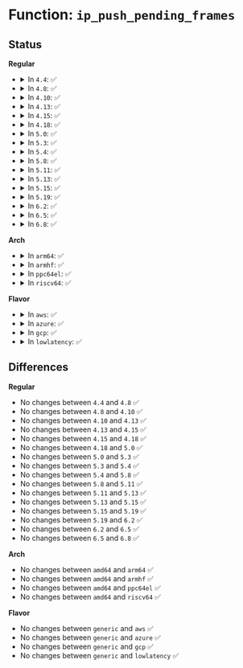 # Function: <code>ip_push_pending_frames</code>

## Status
<b>Regular</b>
<ul>
<li>
<details>
<summary>In <code>4.4</code>: ✅</summary>

```c
int ip_push_pending_frames(struct sock *sk, struct flowi4 *fl4);
```

**Collision:** Unique Global

**Inline:** No

**Transformation:** False

**Instances:**

```
In net/ipv4/ip_output.c (ffffffff8175f460)
Location: net/ipv4/ip_output.c:1455
Inline: False
Direct callers:
  - net/ipv4/ip_output.c:ip_send_unicast_reply
  - net/ipv4/raw.c:raw_sendmsg
  - net/ipv4/icmp.c:icmp_push_reply
  - net/ipv4/ping.c:ping_v4_sendmsg
```
**Symbols:**

```
ffffffff8175f460-ffffffff8175f496: ip_push_pending_frames (STB_GLOBAL)
```
</details>
</li>
<li>
<details>
<summary>In <code>4.8</code>: ✅</summary>

```c
int ip_push_pending_frames(struct sock *sk, struct flowi4 *fl4);
```

**Collision:** Unique Global

**Inline:** No

**Transformation:** False

**Instances:**

```
In net/ipv4/ip_output.c (ffffffff817cb700)
Location: net/ipv4/ip_output.c:1453
Inline: False
Direct callers:
  - net/ipv4/ip_output.c:ip_send_unicast_reply
  - net/ipv4/raw.c:raw_sendmsg
  - net/ipv4/icmp.c:icmp_push_reply
  - net/ipv4/ping.c:ping_v4_sendmsg
```
**Symbols:**

```
ffffffff817cb700-ffffffff817cb736: ip_push_pending_frames (STB_GLOBAL)
```
</details>
</li>
<li>
<details>
<summary>In <code>4.10</code>: ✅</summary>

```c
int ip_push_pending_frames(struct sock *sk, struct flowi4 *fl4);
```

**Collision:** Unique Global

**Inline:** No

**Transformation:** False

**Instances:**

```
In net/ipv4/ip_output.c (ffffffff817fb360)
Location: net/ipv4/ip_output.c:1494
Inline: False
Direct callers:
  - net/ipv4/ip_output.c:ip_send_unicast_reply
  - net/ipv4/raw.c:raw_sendmsg
  - net/ipv4/icmp.c:icmp_push_reply
  - net/ipv4/ping.c:ping_v4_sendmsg
```
**Symbols:**

```
ffffffff817fb360-ffffffff817fb396: ip_push_pending_frames (STB_GLOBAL)
```
</details>
</li>
<li>
<details>
<summary>In <code>4.13</code>: ✅</summary>

```c
int ip_push_pending_frames(struct sock *sk, struct flowi4 *fl4);
```

**Collision:** Unique Global

**Inline:** No

**Transformation:** False

**Instances:**

```
In net/ipv4/ip_output.c (ffffffff8181b750)
Location: net/ipv4/ip_output.c:1507
Inline: False
Direct callers:
  - net/ipv4/ip_output.c:ip_send_unicast_reply
  - net/ipv4/raw.c:raw_sendmsg
  - net/ipv4/icmp.c:icmp_push_reply
  - net/ipv4/ping.c:ping_v4_sendmsg
```
**Symbols:**

```
ffffffff8181b750-ffffffff8181b786: ip_push_pending_frames (STB_GLOBAL)
```
</details>
</li>
<li>
<details>
<summary>In <code>4.15</code>: ✅</summary>

```c
int ip_push_pending_frames(struct sock *sk, struct flowi4 *fl4);
```

**Collision:** Unique Global

**Inline:** No

**Transformation:** False

**Instances:**

```
In net/ipv4/ip_output.c (ffffffff8189a680)
Location: net/ipv4/ip_output.c:1425
Inline: False
Direct callers:
  - net/ipv4/ip_output.c:ip_send_unicast_reply
  - net/ipv4/raw.c:raw_sendmsg
  - net/ipv4/icmp.c:icmp_push_reply
  - net/ipv4/ping.c:ping_v4_sendmsg
```
**Symbols:**

```
ffffffff8189a680-ffffffff8189a6b6: ip_push_pending_frames (STB_GLOBAL)
```
</details>
</li>
<li>
<details>
<summary>In <code>4.18</code>: ✅</summary>

```c
int ip_push_pending_frames(struct sock *sk, struct flowi4 *fl4);
```

**Collision:** Unique Global

**Inline:** No

**Transformation:** False

**Instances:**

```
In net/ipv4/ip_output.c (ffffffff818eeb50)
Location: net/ipv4/ip_output.c:1449
Inline: False
Direct callers:
  - net/ipv4/ip_output.c:ip_send_unicast_reply
  - net/ipv4/raw.c:raw_sendmsg
  - net/ipv4/icmp.c:icmp_push_reply
  - net/ipv4/ping.c:ping_v4_sendmsg
```
**Symbols:**

```
ffffffff818eeb50-ffffffff818eeb86: ip_push_pending_frames (STB_GLOBAL)
```
</details>
</li>
<li>
<details>
<summary>In <code>5.0</code>: ✅</summary>

```c
int ip_push_pending_frames(struct sock *sk, struct flowi4 *fl4);
```

**Collision:** Unique Global

**Inline:** No

**Transformation:** False

**Instances:**

```
In net/ipv4/ip_output.c (ffffffff8191c2f0)
Location: net/ipv4/ip_output.c:1476
Inline: False
Direct callers:
  - net/ipv4/ip_output.c:ip_send_unicast_reply
  - net/ipv4/raw.c:raw_sendmsg
  - net/ipv4/icmp.c:icmp_push_reply
  - net/ipv4/ping.c:ping_v4_sendmsg
```
**Symbols:**

```
ffffffff8191c2f0-ffffffff8191c326: ip_push_pending_frames (STB_GLOBAL)
```
</details>
</li>
<li>
<details>
<summary>In <code>5.3</code>: ✅</summary>

```c
int ip_push_pending_frames(struct sock *sk, struct flowi4 *fl4);
```

**Collision:** Unique Global

**Inline:** No

**Transformation:** False

**Instances:**

```
In net/ipv4/ip_output.c (ffffffff8197e620)
Location: net/ipv4/ip_output.c:1565
Inline: False
Direct callers:
  - net/ipv4/ip_output.c:ip_send_unicast_reply
  - net/ipv4/raw.c:raw_sendmsg
  - net/ipv4/icmp.c:icmp_push_reply
  - net/ipv4/ping.c:ping_v4_sendmsg
```
**Symbols:**

```
ffffffff8197e620-ffffffff8197e656: ip_push_pending_frames (STB_GLOBAL)
```
</details>
</li>
<li>
<details>
<summary>In <code>5.4</code>: ✅</summary>

```c
int ip_push_pending_frames(struct sock *sk, struct flowi4 *fl4);
```

**Collision:** Unique Global

**Inline:** No

**Transformation:** False

**Instances:**

```
In net/ipv4/ip_output.c (ffffffff819b4fc0)
Location: net/ipv4/ip_output.c:1573
Inline: False
Direct callers:
  - net/ipv4/ip_output.c:ip_send_unicast_reply
  - net/ipv4/raw.c:raw_sendmsg
  - net/ipv4/icmp.c:icmp_push_reply
  - net/ipv4/ping.c:ping_v4_sendmsg
```
**Symbols:**

```
ffffffff819b4fc0-ffffffff819b4ff6: ip_push_pending_frames (STB_GLOBAL)
```
</details>
</li>
<li>
<details>
<summary>In <code>5.8</code>: ✅</summary>

```c
int ip_push_pending_frames(struct sock *sk, struct flowi4 *fl4);
```

**Collision:** Unique Global

**Inline:** No

**Transformation:** False

**Instances:**

```
In net/ipv4/ip_output.c (ffffffff81a9f1f0)
Location: net/ipv4/ip_output.c:1572
Inline: False
Direct callers:
  - net/ipv4/ip_output.c:ip_send_unicast_reply
  - net/ipv4/raw.c:raw_sendmsg
  - net/ipv4/icmp.c:icmp_push_reply
  - net/ipv4/ping.c:ping_v4_sendmsg
```
**Symbols:**

```
ffffffff81a9f1f0-ffffffff81a9f27e: ip_push_pending_frames (STB_GLOBAL)
```
</details>
</li>
<li>
<details>
<summary>In <code>5.11</code>: ✅</summary>

```c
int ip_push_pending_frames(struct sock *sk, struct flowi4 *fl4);
```

**Collision:** Unique Global

**Inline:** No

**Transformation:** False

**Instances:**

```
In net/ipv4/ip_output.c (ffffffff81aa9130)
Location: net/ipv4/ip_output.c:1579
Inline: False
Direct callers:
  - net/ipv4/ip_output.c:ip_send_unicast_reply
  - net/ipv4/raw.c:raw_sendmsg
  - net/ipv4/icmp.c:icmp_push_reply
  - net/ipv4/ping.c:ping_v4_sendmsg
```
**Symbols:**

```
ffffffff81aa9130-ffffffff81aa91be: ip_push_pending_frames (STB_GLOBAL)
```
</details>
</li>
<li>
<details>
<summary>In <code>5.13</code>: ✅</summary>

```c
int ip_push_pending_frames(struct sock *sk, struct flowi4 *fl4);
```

**Collision:** Unique Global

**Inline:** No

**Transformation:** False

**Instances:**

```
In net/ipv4/ip_output.c (ffffffff81a942b0)
Location: net/ipv4/ip_output.c:1583
Inline: False
Direct callers:
  - net/ipv4/ip_output.c:ip_send_unicast_reply
  - net/ipv4/raw.c:raw_sendmsg
  - net/ipv4/icmp.c:icmp_push_reply
  - net/ipv4/ping.c:ping_v4_sendmsg
```
**Symbols:**

```
ffffffff81a942b0-ffffffff81a9435c: ip_push_pending_frames (STB_GLOBAL)
```
</details>
</li>
<li>
<details>
<summary>In <code>5.15</code>: ✅</summary>

```c
int ip_push_pending_frames(struct sock *sk, struct flowi4 *fl4);
```

**Collision:** Unique Global

**Inline:** No

**Transformation:** False

**Instances:**

```
In net/ipv4/ip_output.c (ffffffff81b4f730)
Location: net/ipv4/ip_output.c:1582
Inline: False
Direct callers:
  - net/ipv4/ip_output.c:ip_send_unicast_reply
  - net/ipv4/raw.c:raw_sendmsg
  - net/ipv4/icmp.c:icmp_push_reply
  - net/ipv4/ping.c:ping_v4_sendmsg
```
**Symbols:**

```
ffffffff81b4f730-ffffffff81b4f7dc: ip_push_pending_frames (STB_GLOBAL)
```
</details>
</li>
<li>
<details>
<summary>In <code>5.19</code>: ✅</summary>

```c
int ip_push_pending_frames(struct sock *sk, struct flowi4 *fl4);
```

**Collision:** Unique Global

**Inline:** No

**Transformation:** False

**Instances:**

```
In net/ipv4/ip_output.c (ffffffff81cdd0e0)
Location: net/ipv4/ip_output.c:1582
Inline: False
Direct callers:
  - net/ipv4/ip_output.c:ip_send_unicast_reply
  - net/ipv4/raw.c:raw_sendmsg
  - net/ipv4/icmp.c:icmp_push_reply
  - net/ipv4/ping.c:ping_v4_sendmsg
```
**Symbols:**

```
ffffffff81cdd0e0-ffffffff81cdd1a4: ip_push_pending_frames (STB_GLOBAL)
```
</details>
</li>
<li>
<details>
<summary>In <code>6.2</code>: ✅</summary>

```c
int ip_push_pending_frames(struct sock *sk, struct flowi4 *fl4);
```

**Collision:** Unique Global

**Inline:** No

**Transformation:** False

**Instances:**

```
In net/ipv4/ip_output.c (ffffffff81e9db70)
Location: net/ipv4/ip_output.c:1597
Inline: False
Direct callers:
  - net/ipv4/ip_output.c:ip_send_unicast_reply
  - net/ipv4/raw.c:raw_sendmsg
  - net/ipv4/icmp.c:icmp_push_reply
  - net/ipv4/ping.c:ping_v4_sendmsg
```
**Symbols:**

```
ffffffff81e9db70-ffffffff81e9dc34: ip_push_pending_frames (STB_GLOBAL)
```
</details>
</li>
<li>
<details>
<summary>In <code>6.5</code>: ✅</summary>

```c
int ip_push_pending_frames(struct sock *sk, struct flowi4 *fl4);
```

**Collision:** Unique Global

**Inline:** No

**Transformation:** False

**Instances:**

```
In net/ipv4/ip_output.c (ffffffff81efc330)
Location: net/ipv4/ip_output.c:1497
Inline: False
Direct callers:
  - net/ipv4/ip_output.c:ip_send_unicast_reply
  - net/ipv4/raw.c:raw_sendmsg
  - net/ipv4/icmp.c:icmp_push_reply
  - net/ipv4/ping.c:ping_v4_sendmsg
```
**Symbols:**

```
ffffffff81efc330-ffffffff81efc3f4: ip_push_pending_frames (STB_GLOBAL)
```
</details>
</li>
<li>
<details>
<summary>In <code>6.8</code>: ✅</summary>

```c
int ip_push_pending_frames(struct sock *sk, struct flowi4 *fl4);
```

**Collision:** Unique Global

**Inline:** No

**Transformation:** False

**Instances:**

```
In net/ipv4/ip_output.c (ffffffff81fc0270)
Location: net/ipv4/ip_output.c:1503
Inline: False
Direct callers:
  - net/ipv4/ip_output.c:ip_send_unicast_reply
  - net/ipv4/raw.c:raw_sendmsg
  - net/ipv4/icmp.c:icmp_push_reply
  - net/ipv4/ping.c:ping_v4_sendmsg
```
**Symbols:**

```
ffffffff81fc0270-ffffffff81fc0334: ip_push_pending_frames (STB_GLOBAL)
```
</details>
</li>
</ul>
<b>Arch</b>
<ul>
<li>
<details>
<summary>In <code>arm64</code>: ✅</summary>

```c
int ip_push_pending_frames(struct sock *sk, struct flowi4 *fl4);
```

**Collision:** Unique Global

**Inline:** No

**Transformation:** False

**Instances:**

```
In net/ipv4/ip_output.c (ffff800010c65740)
Location: net/ipv4/ip_output.c:1573
Inline: False
Direct callers:
  - net/ipv4/ip_output.c:ip_send_unicast_reply
  - net/ipv4/raw.c:raw_sendmsg
  - net/ipv4/icmp.c:icmp_push_reply
  - net/ipv4/ping.c:ping_v4_sendmsg
```
**Symbols:**

```
ffff800010c65740-ffff800010c65790: ip_push_pending_frames (STB_GLOBAL)
```
</details>
</li>
<li>
<details>
<summary>In <code>armhf</code>: ✅</summary>

```c
int ip_push_pending_frames(struct sock *sk, struct flowi4 *fl4);
```

**Collision:** Unique Global

**Inline:** No

**Transformation:** False

**Instances:**

```
In net/ipv4/ip_output.c (c0d753cc)
Location: net/ipv4/ip_output.c:1573
Inline: False
Direct callers:
  - net/ipv4/ip_output.c:ip_send_unicast_reply
  - net/ipv4/raw.c:raw_sendmsg
  - net/ipv4/icmp.c:icmp_push_reply
  - net/ipv4/ping.c:ping_v4_sendmsg
```
**Symbols:**

```
c0d753cc-c0d7540c: ip_push_pending_frames (STB_GLOBAL)
```
</details>
</li>
<li>
<details>
<summary>In <code>ppc64el</code>: ✅</summary>

```c
int ip_push_pending_frames(struct sock *sk, struct flowi4 *fl4);
```

**Collision:** Unique Global

**Inline:** No

**Transformation:** False

**Instances:**

```
In net/ipv4/ip_output.c (c000000000d69e10)
Location: net/ipv4/ip_output.c:1573
Inline: False
Direct callers:
  - net/ipv4/ip_output.c:ip_send_unicast_reply
  - net/ipv4/raw.c:raw_sendmsg
  - net/ipv4/icmp.c:icmp_push_reply
  - net/ipv4/ping.c:ping_v4_sendmsg
```
**Symbols:**

```
c000000000d69e10-c000000000d69e74: ip_push_pending_frames (STB_GLOBAL)
```
</details>
</li>
<li>
<details>
<summary>In <code>riscv64</code>: ✅</summary>

```c
int ip_push_pending_frames(struct sock *sk, struct flowi4 *fl4);
```

**Collision:** Unique Global

**Inline:** No

**Transformation:** False

**Instances:**

```
In net/ipv4/ip_output.c (ffffffe0007ccf24)
Location: net/ipv4/ip_output.c:1573
Inline: False
Direct callers:
  - net/ipv4/ip_output.c:ip_send_unicast_reply
  - net/ipv4/raw.c:raw_sendmsg
  - net/ipv4/icmp.c:icmp_push_reply
  - net/ipv4/ping.c:ping_v4_sendmsg
```
**Symbols:**

```
ffffffe0007ccf24-ffffffe0007ccf6e: ip_push_pending_frames (STB_GLOBAL)
```
</details>
</li>
</ul>
<b>Flavor</b>
<ul>
<li>
<details>
<summary>In <code>aws</code>: ✅</summary>

```c
int ip_push_pending_frames(struct sock *sk, struct flowi4 *fl4);
```

**Collision:** Unique Global

**Inline:** No

**Transformation:** False

**Instances:**

```
In net/ipv4/ip_output.c (ffffffff81954e30)
Location: net/ipv4/ip_output.c:1573
Inline: False
Direct callers:
  - net/ipv4/ip_output.c:ip_send_unicast_reply
  - net/ipv4/raw.c:raw_sendmsg
  - net/ipv4/icmp.c:icmp_push_reply
  - net/ipv4/ping.c:ping_v4_sendmsg
```
**Symbols:**

```
ffffffff81954e30-ffffffff81954e66: ip_push_pending_frames (STB_GLOBAL)
```
</details>
</li>
<li>
<details>
<summary>In <code>azure</code>: ✅</summary>

```c
int ip_push_pending_frames(struct sock *sk, struct flowi4 *fl4);
```

**Collision:** Unique Global

**Inline:** No

**Transformation:** False

**Instances:**

```
In net/ipv4/ip_output.c (ffffffff8190e920)
Location: net/ipv4/ip_output.c:1573
Inline: False
Direct callers:
  - net/ipv4/ip_output.c:ip_send_unicast_reply
  - net/ipv4/raw.c:raw_sendmsg
  - net/ipv4/icmp.c:icmp_push_reply
  - net/ipv4/ping.c:ping_v4_sendmsg
```
**Symbols:**

```
ffffffff8190e920-ffffffff8190e956: ip_push_pending_frames (STB_GLOBAL)
```
</details>
</li>
<li>
<details>
<summary>In <code>gcp</code>: ✅</summary>

```c
int ip_push_pending_frames(struct sock *sk, struct flowi4 *fl4);
```

**Collision:** Unique Global

**Inline:** No

**Transformation:** False

**Instances:**

```
In net/ipv4/ip_output.c (ffffffff819bf600)
Location: net/ipv4/ip_output.c:1573
Inline: False
Direct callers:
  - net/ipv4/ip_output.c:ip_send_unicast_reply
  - net/ipv4/raw.c:raw_sendmsg
  - net/ipv4/icmp.c:icmp_push_reply
  - net/ipv4/ping.c:ping_v4_sendmsg
```
**Symbols:**

```
ffffffff819bf600-ffffffff819bf636: ip_push_pending_frames (STB_GLOBAL)
```
</details>
</li>
<li>
<details>
<summary>In <code>lowlatency</code>: ✅</summary>

```c
int ip_push_pending_frames(struct sock *sk, struct flowi4 *fl4);
```

**Collision:** Unique Global

**Inline:** No

**Transformation:** False

**Instances:**

```
In net/ipv4/ip_output.c (ffffffff819c8f80)
Location: net/ipv4/ip_output.c:1573
Inline: False
Direct callers:
  - net/ipv4/ip_output.c:ip_send_unicast_reply
  - net/ipv4/raw.c:raw_sendmsg
  - net/ipv4/icmp.c:icmp_push_reply
  - net/ipv4/ping.c:ping_v4_sendmsg
```
**Symbols:**

```
ffffffff819c8f80-ffffffff819c8fb6: ip_push_pending_frames (STB_GLOBAL)
```
</details>
</li>
</ul>

## Differences
<b>Regular</b>
<ul>
<li>
No changes between <code>4.4</code> and <code>4.8</code> ✅
</li>
<li>
No changes between <code>4.8</code> and <code>4.10</code> ✅
</li>
<li>
No changes between <code>4.10</code> and <code>4.13</code> ✅
</li>
<li>
No changes between <code>4.13</code> and <code>4.15</code> ✅
</li>
<li>
No changes between <code>4.15</code> and <code>4.18</code> ✅
</li>
<li>
No changes between <code>4.18</code> and <code>5.0</code> ✅
</li>
<li>
No changes between <code>5.0</code> and <code>5.3</code> ✅
</li>
<li>
No changes between <code>5.3</code> and <code>5.4</code> ✅
</li>
<li>
No changes between <code>5.4</code> and <code>5.8</code> ✅
</li>
<li>
No changes between <code>5.8</code> and <code>5.11</code> ✅
</li>
<li>
No changes between <code>5.11</code> and <code>5.13</code> ✅
</li>
<li>
No changes between <code>5.13</code> and <code>5.15</code> ✅
</li>
<li>
No changes between <code>5.15</code> and <code>5.19</code> ✅
</li>
<li>
No changes between <code>5.19</code> and <code>6.2</code> ✅
</li>
<li>
No changes between <code>6.2</code> and <code>6.5</code> ✅
</li>
<li>
No changes between <code>6.5</code> and <code>6.8</code> ✅
</li>
</ul>
<b>Arch</b>
<ul>
<li>
No changes between <code>amd64</code> and <code>arm64</code> ✅
</li>
<li>
No changes between <code>amd64</code> and <code>armhf</code> ✅
</li>
<li>
No changes between <code>amd64</code> and <code>ppc64el</code> ✅
</li>
<li>
No changes between <code>amd64</code> and <code>riscv64</code> ✅
</li>
</ul>
<b>Flavor</b>
<ul>
<li>
No changes between <code>generic</code> and <code>aws</code> ✅
</li>
<li>
No changes between <code>generic</code> and <code>azure</code> ✅
</li>
<li>
No changes between <code>generic</code> and <code>gcp</code> ✅
</li>
<li>
No changes between <code>generic</code> and <code>lowlatency</code> ✅
</li>
</ul>
